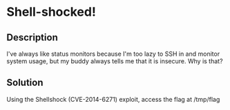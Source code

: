# Shell-shocked!

## Description
I've always like status monitors because I'm too lazy to SSH in and monitor system usage, 
but my buddy always tells me that it is insecure. Why is that?

## Solution
Using the Shellshock (CVE-2014-6271) exploit, access the flag at /tmp/flag